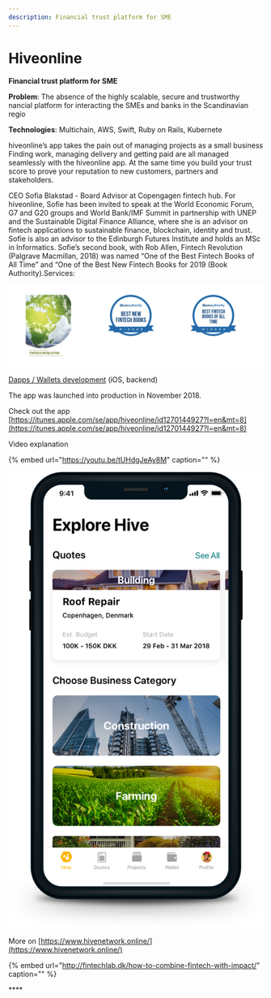 ```yaml
---
description: Financial trust platform for SME
---
```


# Hiveonline

**Financial trust platform for SME**

**Problem**: The absence of the highly scalable, secure and trustworthy nancial platform for interacting the SMEs and banks in the Scandinavian regio

**Technologies**: Multichain, AWS, Swift, Ruby on Rails, Kubernete

hiveonline’s app takes the pain out of managing projects as a small business Finding work, managing delivery and getting paid are all managed seamlessly with the hiveonline app. At the same time you build your trust score to prove your reputation to new customers, partners and stakeholders.

СEO Sofia Blakstad - Board Advisor at Copengagen fintech hub. For hiveonline, Sofie has been invited to speak at the World Economic Forum, G7 and G20 groups and World Bank/IMF Summit in partnership with UNEP and the Sustainable Digital Finance Alliance, where she is an advisor on fintech applications to sustainable finance, blockchain, identity and trust. Sofie is also an advisor to the Edinburgh Futures Institute and holds an MSc in Informatics. Sofie’s second book, with Rob Allen, Fintech Revolution \(Palgrave Macmillan, 2018\) was named “One of the Best Fintech Books of All Time” and “One of the Best New Fintech Books for 2019 \(Book Authority\).Services:

![](../.gitbook/assets/image%20%2886%29.png)

[Dapps / Wallets development](../dapps-wallets-development.md) \(iOS, backend\)

The app was launched into production in November 2018.

Check out the app [https://itunes.apple.com/se/app/hiveonline/id1270144927?l=en&mt=8](https://itunes.apple.com/se/app/hiveonline/id1270144927?l=en&mt=8)

Video explanation

{% embed url="https://youtu.be/tUHdgJeAy8M" caption="" %}

![](../.gitbook/assets/hive.png)

More on [https://www.hivenetwork.online/](https://www.hivenetwork.online/)

{% embed url="http://fintechlab.dk/how-to-combine-fintech-with-impact/" caption="" %}

\*\*\*\*

